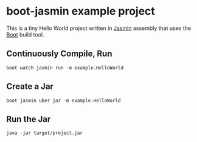 # boot-jasmin example project

This is a tiny Hello World project written in [Jasmin] assembly that
uses the [Boot] build tool.

## Continuously Compile, Run

    boot watch jasmin run -m example.HelloWorld

## Create a Jar

    boot jasmin uber jar -m example.HelloWorld

## Run the Jar

    java -jar target/project.jar

[Boot]: http://boot-clj.com/
[Jasmin]: http://jasmin.sourceforge.net/
